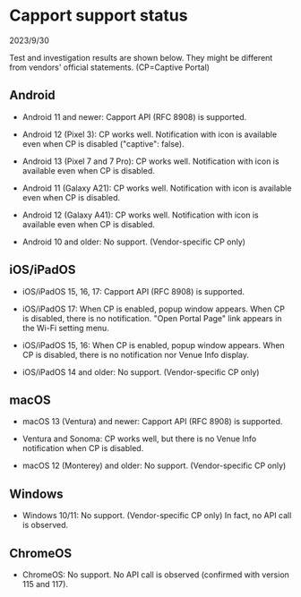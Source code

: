 # Capport support status

2023/9/30

Test and investigation results are shown below. They might be different from vendors' official statements. (CP=Captive Portal)

## Android
- Android 11 and newer: Capport API (RFC 8908) is supported.
- Android 12 (Pixel 3): CP works well. Notification with icon is available even when CP is disabled ("captive": false).
- Android 13 (Pixel 7 and 7 Pro): CP works well. Notification with icon is available even when CP is disabled.
- Android 11 (Galaxy A21): 
CP works well. Notification with icon is available even when CP is disabled.
- Android 12 (Galaxy A41): CP works well. Notification with icon is available even when CP is disabled.

- Android 10 and older: No support. (Vendor-specific CP only)

## iOS/iPadOS
- iOS/iPadOS 15, 16, 17: Capport API (RFC 8908) is supported.
- iOS/iPadOS 17: When CP is enabled, popup window appears. When CP is disabled, there is no notification. "Open Portal Page" link appears in the Wi-Fi setting menu.
- iOS/iPadOS 15, 16: When CP is enabled, popup window appears. When CP is disabled, there is no notification nor Venue Info display.

- iOS/iPadOS 14 and older: No support. (Vendor-specific CP only)

## macOS
- macOS 13 (Ventura) and newer: Capport API (RFC 8908) is supported.
- Ventura and Sonoma: CP works well, but there is no Venue Info notification when CP is disabled.

- macOS 12 (Monterey) and older: No support. (Vendor-specific CP only)

## Windows
- Windows 10/11: No support. (Vendor-specific CP only) In fact, no API call is observed.

## ChromeOS
- ChromeOS: No support. No API call is observed (confirmed with version 115 and 117).


